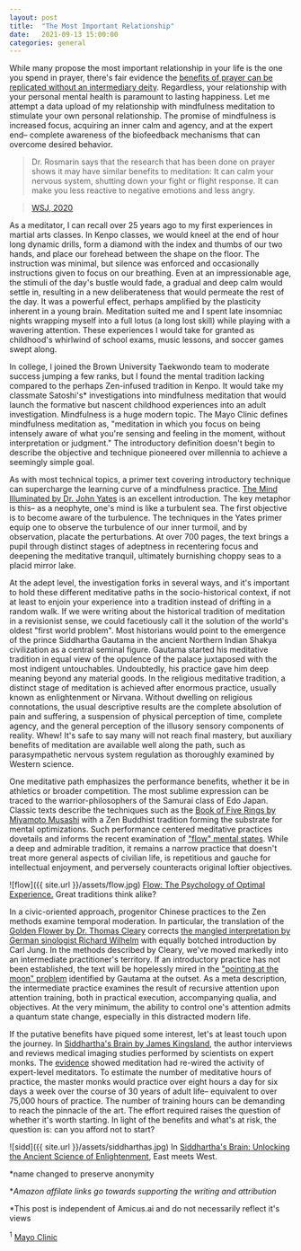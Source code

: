```yaml
---
layout: post
title:  "The Most Important Relationship"
date:   2021-09-13 15:00:00
categories: general
---
```


While many propose the most important relationship in your life is the one you spend in prayer, there's fair evidence the [benefits of prayer can be replicated without an intermediary deity](https://www.wsj.com/articles/the-science-of-prayer-11589720400?st=jpvnk46kfxwby5a&reflink=desktopwebshare_permalink). Regardless, your relationship with your personal mental health is paramount to lasting happiness.  Let me attempt a data upload of my relationship with mindfulness meditation to stimulate your own personal relationship.  The promise of mindfulness is increased focus, acquiring an inner calm and agency, and at the expert end– complete awareness of the biofeedback mechanisms that can overcome desired behavior.

> Dr. Rosmarin says that the research that has been done on prayer shows it may have similar benefits to meditation: It can calm your nervous system, shutting down your fight or flight response. It can make you less reactive to negative emotions and less angry.

>    [WSJ, 2020](https://www.wsj.com/articles/the-science-of-prayer-11589720400?st=jpvnk46kfxwby5a&reflink=desktopwebshare_permalink)

As a meditator, I can recall over 25 years ago to my first experiences in martial arts classes. In Kenpo classes, we would kneel at the end of hour long dynamic drills, form a diamond with the index and thumbs of our two hands, and place our forehead between the shape on the floor.  The instruction was minimal, but silence was enforced and occasionally instructions given to focus on our breathing.  Even at an impressionable age, the stimuli of the day's bustle would fade, a gradual and deep calm would settle in, resulting in a new deliberateness that would permeate the rest of the day.  It was a powerful effect, perhaps amplified by the plasticity inherent in a young brain.  Meditation suited me and I spent late insomniac nights wrapping myself into a full lotus (a long lost skill) while playing with a wavering attention.  These experiences I would take for granted as childhood's whirlwind of school exams, music lessons, and soccer games swept along.

In college, I joined the Brown University Taekwondo team to moderate success jumping a few ranks, but I found the mental tradition lacking compared to the perhaps Zen-infused tradition in Kenpo.  It would take my classmate Satoshi's* investigations into mindfulness meditation that would launch the  formative but nascent childhood experiences into an adult investigation.  Mindfulness is a huge modern topic.  The Mayo Clinic defines mindfulness meditation as, "meditation in which you focus on being intensely aware of what you're sensing and feeling in the moment, without interpretation or judgment."  The introductory definition doesn't begin to describe the objective and technique pioneered over millennia to achieve a seemingly simple goal.

As with most technical topics, a primer text covering introductory technique can supercharge the learning curve of a mindfulness practice.  [The Mind Illuminated by Dr. John Yates](https://amzn.to/3C4QIsV) is an excellent introduction.  The key metaphor is this– as a neophyte, one's mind is like a turbulent sea. The first objective is to become aware of the turbulence. The techniques in the Yates primer equip one to observe the turbulence of our inner turmoil, and by observation, placate the perturbations. At over 700 pages, the text brings a pupil through distinct stages of adeptness in recentering focus and deepening the meditative tranquil, ultimately burnishing choppy seas to a placid mirror lake.

At the adept level, the investigation forks in several ways, and it's important to hold these different meditative paths in the socio-historical context, if not at least to enjoin your experience into a tradition instead of drifting in a random walk.  If we were writing about the historical tradition of meditation in a revisionist sense, we could facetiously call it the solution of the world's oldest "first world problem".  Most historians would point to the emergence of the prince Siddhartha Gautama in the ancient Northern Indian Shakya civilization as a central seminal figure.  Gautama started his meditative tradition in equal view of the opulence of the palace juxtaposed with the most indigent untouchables.  Undoubtedly, his practice gave him deep meaning beyond any material goods.  In the religious meditative tradition, a distinct stage of meditation is achieved after enormous practice, usually known as enlightenment or Nirvana.  Without dwelling on religious connotations, the usual descriptive results are the complete absolution of pain and suffering, a suspension of physical perception of time, complete agency, and the general perception of the illusory sensory components of reality. Whew! It's safe to say many will not reach final mastery, but auxiliary benefits of meditation are available well along the path, such as parasympathetic nervous system regulation as thoroughly examined by Western science.

One meditative path emphasizes the performance benefits, whether it be in athletics or broader competition. The most sublime expression can be traced to the warrior-philosophers of the Samurai class of Edo Japan. Classic texts describe the techniques such as the [Book of Five Rings by Miyamoto Musashi](https://amzn.to/3k1TlFU) with a Zen Buddhist tradition forming the substrate for mental optimizations.  Such performance centered meditative practices dovetails and informs the recent examination of ["flow" mental states](https://amzn.to/3hsb33t).  While a deep and admirable tradition, it remains a narrow practice that doesn't treat more general aspects of civilian life, is repetitious and gauche for intellectual enjoyment, and perversely counteracts original loftier objectives.

![flow]({{ site.url }}/assets/flow.jpg)
[Flow: The Psychology of Optimal Experience.](https://amzn.to/3k1SULM) Great traditions think alike?

In a civic-oriented approach, progenitor Chinese practices to the Zen methods examine temporal moderation.  In particular, the translation of the [Golden Flower by Dr. Thomas Cleary](https://amzn.to/3EdhDos) corrects [the mangled interpretation by German sinologist Richard Wilhelm](https://amzn.to/3EdhqS0) with equally botched introduction by Carl Jung.  In the methods described by Cleary, we've moved markedly into an intermediate practitioner's territory.  If an introductory practice has not been established, the text will be hopelessly mired in the ["pointing at the moon" problem](https://mindfulambition.net/finger-and-moon/) identified by Gautama at the outset.  As a meta description, the intermediate practice examines the result of recursive attention upon attention training, both in practical execution, accompanying qualia, and objectives.  At the very minimum, the ability to control one's attention admits a quantum state change, especially in this distracted modern life.

If the putative benefits have piqued some interest, let's at least touch upon the journey.  In [Siddhartha's Brain by James Kingsland](https://amzn.to/3k1SULM), the author interviews and reviews medical imaging studies performed by scientists on expert monks.  The [evidence](https://www.wsj.com/articles/SB109959818932165108?st=uui0l4ch9ok5d4x&reflink=desktopwebshare_permalink) showed meditation had re-wired the activity of expert-level meditators.  To estimate the number of meditative hours of practice, the master monks would practice over eight hours a day for six days a week over the course of 30 years of adult life– equivalent to over 75,000 hours of practice.  The number of training hours can be demanding to reach the pinnacle of the art.  The effort required raises the question of whether it's worth starting.  In light of the benefits and what's at risk, the question is: can you afford not to start?

![sidd]({{ site.url }}/assets/siddharthas.jpg)
In [Siddhartha's Brain: Unlocking the Ancient Science of Enlightenment](https://amzn.to/3k1SULM), East meets West.

*name changed to preserve anonymity

**Amazon affilate links go towards supporting the writing and attribution*

*This post is independent of Amicus.ai and do not necessarily reflect it's views

<sup>1</sup> [Mayo Clinic](https://www.mayoclinic.org/healthy-lifestyle/consumer-health/in-depth/mindfulness-exercises/art-20046356)
